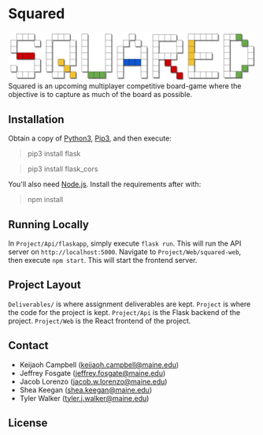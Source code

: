 # Squared
![Squared logo](Project/Web/squared-web/src/images/squared-logo.png)
Squared is an upcoming multiplayer competitive board-game where the objective is to capture as much of the board as possible.

## Installation
Obtain a copy of [Python3](https://www.python.org/downloads/), [Pip3](https://pip.pypa.io/en/stable/installation/), and then execute:
> pip3 install flask

> pip3 install flask_cors

You'll also need [Node.js](https://nodejs.org/en/download/). Install the requirements after with:
> npm install

## Running Locally
In `Project/Api/flaskapp`, simply execute `flask run`. This will run the API server on `http://localhost:5000`.
Navigate to `Project/Web/squared-web`, then execute `npm start`. This will start the frontend server.

## Project Layout
`Deliverables/` is where assignment deliverables are kept.
`Project` is where the code for the project is kept.
`Project/Api` is the Flask backend of the project.
`Project/Web` is the React frontend of the project.

## Contact
* Keijaoh Campbell (keijaoh.campbell@maine.edu)
* Jeffrey Fosgate (jeffrey.fosgate@maine.edu)
* Jacob Lorenzo (jacob.w.lorenzo@maine.edu)
* Shea Keegan (shea.keegan@maine.edu)
* Tyler Walker (tyler.j.walker@maine.edu)

## License

